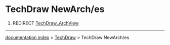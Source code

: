 # TechDraw NewArch/es
1.  REDIRECT [TechDraw\_ArchView](TechDraw_ArchView.md)

---
[documentation index](../README.md) > [TechDraw](TechDraw_Workbench.md) > TechDraw NewArch/es
